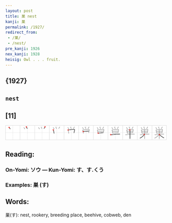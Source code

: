 ```yaml
---
layout: post
title: 巣 nest
kanji: 巣
permalink: /1927/
redirect_from:
 - /巣/
 - /nest/
pre_kanji: 1926
nex_kanji: 1928
heisig: Owl . . . fruit.
---
```


## {1927}

## `nest`

## [11]

<div class="stroke"><img src="../images/E5B7A3.png" /></div>

## Reading:

### On-Yomi: ソウ &mdash; Kun-Yomi: す、す.くう

### Examples: 巣 (す)

## Words:

巣(す): nest, rookery, breeding place, beehive, cobweb, den
